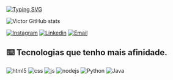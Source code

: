[![Typing SVG](https://readme-typing-svg.demolab.com?font=Fira+Code&duration=3500&pause=1000&color=7F3ACE&vCenter=true&width=435&lines=Front-end+developer+%F0%9F%A7%91%F0%9F%8F%BC%E2%80%8D%F0%9F%92%BB%F0%9F%92%BB;Em+desenvolvimento%F0%9F%94%A7;Melhor+a+cada+dia+%F0%9F%93%88)](https://git.io/typing-svg)



![ Victor GitHub stats](https://github-readme-stats.vercel.app/api?username=victorarielima&show_icons=true&theme=midnight-purple)




[![Instagram](https://img.shields.io/badge/Instagram-E4405F?style=for-the-badge&logo=instagram&logoColor=white)](https://www.instagram.com/imvictorariel/)
[![Linkedin](https://img.shields.io/badge/LinkedIn-0077B5?style=for-the-badge&logo=linkedin&logoColor=white)](https://www.linkedin.com/in/victor-lima-043b61286)
[![Email](https://img.shields.io/badge/Gmail-D14836?style=for-the-badge&logo=gmail&logoColor=white)](victorarielima@gmail.com)

## ⌨️ Tecnologias que tenho mais afinidade.
<div style="display: inline_block">
  <img align="center" alt="html5" src="https://img.shields.io/badge/HTML5-E34F26?style=for-the-badge&logo=html5&logoColor=white" />
  <img align="center" alt="css" src="https://img.shields.io/badge/CSS3-1572B6?style=for-the-badge&logo=css3&logoColor=white" />
  <img align="center" alt="js" src="https://img.shields.io/badge/JavaScript-F7DF1E?style=for-the-badge&logo=javascript&logoColor=black" />
  <img align="center" alt="nodejs" src="https://img.shields.io/badge/Node.js-43853D?style=for-the-badge&logo=node.js&logoColor=white" />
  <img align="center" alt="Python" src= "https://img.shields.io/badge/Python-14354C?style=for-the-badge&logo=python&logoColor=white "/>
  <img align="center" alt="Java" src= "https://img.shields.io/badge/Java-ED8B00?style=for-the-badge&logo=openjdk&logoColor=white"/>
</div><br/>



